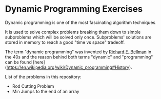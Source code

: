 # Dynamic Programming Exercises

Dynamic programming is one of the most fascinating algorithm techniques. 

It is used to solve complex problems breaking them down to simple subproblems which will be solved only once.
Subproblems' solutions are stored in memory to reach a good "time vs space" tradeoff.

The term "dynamic programming" was invented by [Richard E. Bellman](https://en.wikipedia.org/wiki/Richard_E._Bellman) in the 40s and the reason behind both terms "dynamic" and "programming" can be found [here] (https://en.wikipedia.org/wiki/Dynamic_programming#History).

List of the problems in this repository:
* Rod Cutting Problem
* Min Jumps to the end of an array
